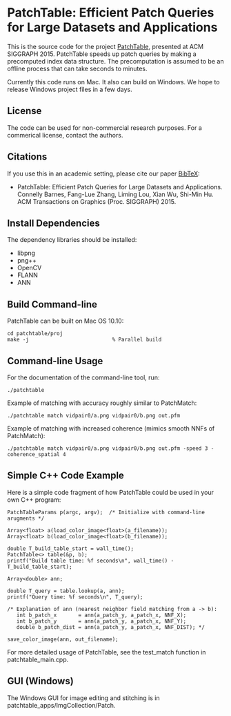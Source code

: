 # PatchTable: Efficient Patch Queries for Large Datasets and Applications

This is the source code for the project [PatchTable](http://www.connellybarnes.com/work/project_pages/patchtable/), presented at ACM SIGGRAPH 2015. PatchTable speeds up patch queries by making a precomputed index data structure. The precomputation is assumed to be an offline process that can take seconds to minutes.

Currently this code runs on Mac. It also can build on Windows. We hope to release Windows project files in a few days.

License
-------

The code can be used for non-commercial research purposes. For a commerical license, contact the authors.

Citations
---------

If you use this in an academic setting, please cite our paper [BibTeX](http://www.connellybarnes.com/work/bib/2015_patchtable.bib):

 * PatchTable: Efficient Patch Queries for Large Datasets and Applications. Connelly Barnes, Fang-Lue Zhang, Liming Lou, Xian Wu, Shi-Min Hu. ACM Transactions on Graphics (Proc. SIGGRAPH) 2015.

Install Dependencies
--------------------

The dependency libraries should be installed:

 * libpng
 * png++
 * OpenCV
 * FLANN
 * ANN

Build Command-line
------------------

PatchTable can be built on Mac OS 10.10:

    cd patchtable/proj
    make -j                           % Parallel build

Command-line Usage
------------------

For the documentation of the command-line tool, run:

    ./patchtable

Example of matching with accuracy roughly similar to PatchMatch:
    
    ./patchtable match vidpair0/a.png vidpair0/b.png out.pfm

Example of matching with increased coherence (mimics smooth NNFs of PatchMatch):

    ./patchtable match vidpair0/a.png vidpair0/b.png out.pfm -speed 3 -coherence_spatial 4

Simple C++ Code Example
-----------------------

Here is a simple code fragment of how PatchTable could be used in your own C++ program:

    PatchTableParams p(argc, argv);  /* Initialize with command-line arugments */
    
    Array<float> a(load_color_image<float>(a_filename));
    Array<float> b(load_color_image<float>(b_filename));

    double T_build_table_start = wall_time();
    PatchTable<> table(&p, b);
    printf("Build table time: %f seconds\n", wall_time() - T_build_table_start);

    Array<double> ann;

    double T_query = table.lookup(a, ann);
    printf("Query time: %f seconds\n", T_query);

    /* Explanation of ann (nearest neighbor field matching from a -> b):
       int b_patch_x       = ann(a_patch_y, a_patch_x, NNF_X);
       int b_patch_y       = ann(a_patch_y, a_patch_x, NNF_Y);
       double b_patch_dist = ann(a_patch_y, a_patch_x, NNF_DIST); */

    save_color_image(ann, out_filename);

For more detailed usage of PatchTable, see the test_match function in patchtable_main.cpp.

GUI (Windows)
-------------

The Windows GUI for image editing and stitching is in patchtable_apps/ImgCollection/Patch.


